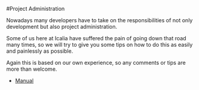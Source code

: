 #Project Administration

Nowadays many developers have to take on the responsibilities of not only development but also project administration.

Some of us here at Icalia have suffered the pain of going down that road many times, so we will try to give you some tips on how to do this as easily and painlessly as possible.

Again this is based on our own experience, so any comments or tips are more than welcome. 

* [Manual](https://github.com/IcaliaLabs/icalia_guides/tree/master/project_administration/project_administration.md)
